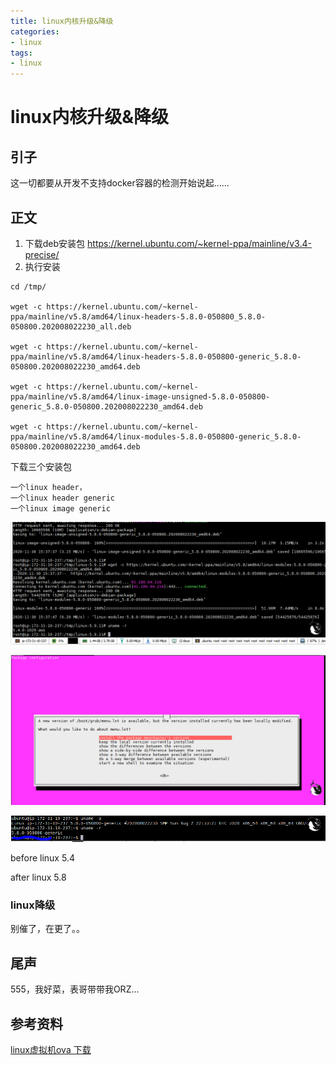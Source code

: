 ```yaml
---
title: linux内核升级&降级
categories:
- linux
tags:
- linux
---
```

linux内核升级&降级
===

## 引子

这一切都要从开发不支持docker容器的检测开始说起…… 

## 正文
1. 下载deb安装包
https://kernel.ubuntu.com/~kernel-ppa/mainline/v3.4-precise/
2. 执行安装

```
cd /tmp/

wget -c https://kernel.ubuntu.com/~kernel-ppa/mainline/v5.8/amd64/linux-headers-5.8.0-050800_5.8.0-050800.202008022230_all.deb

wget -c https://kernel.ubuntu.com/~kernel-ppa/mainline/v5.8/amd64/linux-headers-5.8.0-050800-generic_5.8.0-050800.202008022230_amd64.deb

wget -c https://kernel.ubuntu.com/~kernel-ppa/mainline/v5.8/amd64/linux-image-unsigned-5.8.0-050800-generic_5.8.0-050800.202008022230_amd64.deb

wget -c https://kernel.ubuntu.com/~kernel-ppa/mainline/v5.8/amd64/linux-modules-5.8.0-050800-generic_5.8.0-050800.202008022230_amd64.deb
```

下载三个安装包

```
一个linux header，
一个linux header generic
一个linux image generic
```

![kernel](https://raw.githubusercontent.com/Whale3070/Whale3070.github.io/master/images/11-30-11/kernel.PNG)

![9](https://raw.githubusercontent.com/Whale3070/Whale3070.github.io/master/images/11-30-11/9.PNG)

![10](https://raw.githubusercontent.com/Whale3070/Whale3070.github.io/master/images/11-30-11/10.PNG)

before linux 5.4 

after linux 5.8

### linux降级
别催了，在更了。。
## 尾声
555，我好菜，表哥带带我ORZ...

## 参考资料
[linux虚拟机ova 下载](https://virtualboxes.org/images/ubuntu/)
